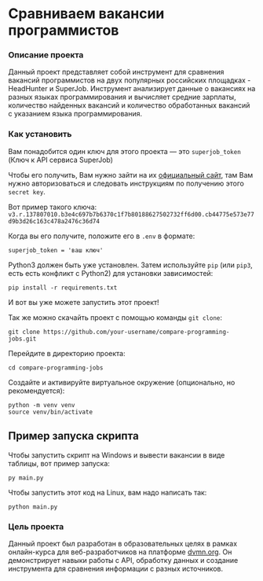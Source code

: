 # Сравниваем вакансии программистов

### Описание проекта

Данный проект представляет собой инструмент для сравнения вакансий программистов на двух популярных российских площадках - HeadHunter и SuperJob. Инструмент анализирует данные о вакансиях на разных языках программирования и вычисляет средние зарплаты, количество найденных вакансий и количество обработанных вакансий с указанием языка программирования.

### Как установить

Вам понадобится один ключ для этого проекта — это `superjob_token` (Ключ к API сервиса SuperJob)

Чтобы его получить, Вам нужно зайти на их [официальный сайт](https://api.superjob.ru/), там Вам нужно авторизоваться и следовать инструкциям по получению этого `secret key`.

Вот пример такого ключа: `v3.r.137807010.b3e4c697b7b6370c1f7b80188627502732ff6d00.cb44775e573e77d9b3d26c163c478a2476c36d74`

Когда вы его получите, положите его в `.env` в формате: 

```
superjob_token = 'ваш ключ'
```

Python3 должен быть уже установлен. Затем используйте `pip` (или `pip3`, есть есть конфликт с Python2) для установки зависимостей:
```
pip install -r requirements.txt
```

И вот вы уже можете запустить этот проект!

Так же можно скачайть проект с помощью команды `git clone`:

```
git clone https://github.com/your-username/compare-programming-jobs.git
```

Перейдите в директорию проекта:

```
cd compare-programming-jobs
```

Создайте и активируйте виртуальное окружение (опционально, но рекомендуется):

```
python -m venv venv
source venv/bin/activate
```

## Пример запуска скрипта

Чтобы запустить скрипт на Windows и вывести вакансии в виде таблицы, вот пример запуска:

```
py main.py
```

Чтобы запустить этот код на Linux, вам надо написать так:

```
python main.py
```

### Цель проекта

Данный проект был разработан в образовательных целях в рамках онлайн-курса для веб-разработчиков на платформе [dvmn.org](https://dvmn.org/). Он демонстрирует навыки работы с API, обработку данных и создание инструмента для сравнения информации с разных источников.














